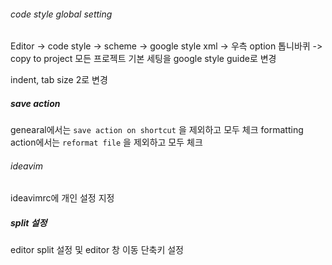 ###### code style global setting
Editor -> code style -> scheme -> google style xml -> 우측 option 톱니바퀴 -> copy to project 
모든 프로젝트 기본 세팅을 google style guide로 변경 

indent, tab size 2로 변경


##### save action 

genearal에서는 `save action on shortcut` 을 제외하고 모두 체크
formatting action에서는 `reformat file` 을 제외하고 모두 체크


###### ideavim
ideavimrc에 개인 설정 지정

##### split 설정
editor split 설정 및 editor 창 이동 단축키 설정


